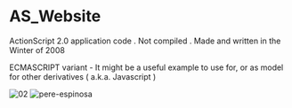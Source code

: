 AS_Website
=============

ActionScript 2.0  application code . Not compiled . Made and written in the Winter of 2008

ECMASCRIPT variant - It might be a useful example to use for, or as model for other derivatives ( a.k.a. Javascript ) 

![02](https://cloud.githubusercontent.com/assets/2017479/4780246/64da3440-5c5f-11e4-90d8-51462a7eb0a5.jpg)
![pere-espinosa](https://cloud.githubusercontent.com/assets/2017479/4780245/45bd2cfc-5c5f-11e4-8175-2723200a23a9.jpg)
